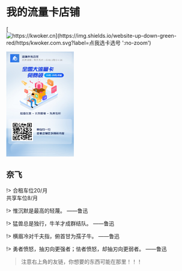 # 我的流量卡店铺

[![https://kwoker.cn](https://img.shields.io/website-up-down-green-red/https/kwoker.com.svg?label=点我选卡选号 ':no-zoom')](https://haokawx.lot-ml.com/Product/index/566435)


<img width="180" height="280" src="./assets/llk.jpeg">
  
## 奈飞

!> 合租车位20/月</br>共享车位8/月

!> 惟沉默是最高的轻蔑。 ——鲁迅

!> 猛兽总是独行，牛羊才成群结队。 ——鲁迅

!> 横眉冷对千夫指，俯首甘为孺子牛。 ——鲁迅

!> 勇者愤怒，抽刃向更强者；怯者愤怒，却抽刃向更弱者。 ——鲁迅


> 注意右上角的友链，你想要的东西可能在那里！！！
